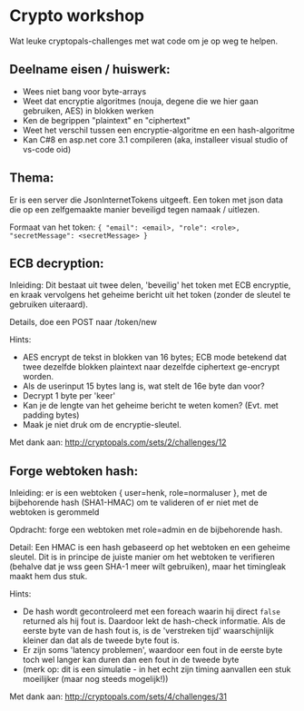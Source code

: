 # Crypto workshop

Wat leuke cryptopals-challenges met wat code om je op weg te helpen.


Deelname eisen / huiswerk:
---------------------------
- Wees niet bang voor byte-arrays
- Weet dat encryptie algoritmes (nouja, degene die we hier gaan gebruiken, AES) in blokken werken
- Ken de begrippen "plaintext" en "ciphertext"
- Weet het verschil tussen een encryptie-algoritme en een hash-algoritme
- Kan C#8 en asp.net core 3.1 compileren (aka, installeer visual studio of vs-code oid)


Thema:
-------
Er is een server die JsonInternetTokens uitgeeft. Een token met json data die op een zelfgemaakte
manier beveiligd tegen namaak / uitlezen.

Formaat van het token: `{ "email": <email>, "role": <role>, "secretMessage": <secretMessage> }`


ECB decryption:
----------------
Inleiding: Dit bestaat uit twee delen, 'beveilig' het token met ECB encryptie, en kraak vervolgens
het geheime bericht uit het token (zonder de sleutel te gebruiken uiteraard).

Details, doe een POST naar /token/new

Hints:
- AES encrypt de tekst in blokken van 16 bytes; ECB mode betekend dat twee dezelfde blokken plaintext naar dezelfde
  ciphertext ge-encrypt worden.
- Als de userinput 15 bytes lang is, wat stelt de 16e byte dan voor?
- Decrypt 1 byte per 'keer'
- Kan je de lengte van het geheime bericht te weten komen? (Evt. met padding bytes)
- Maak je niet druk om de encryptie-sleutel.

Met dank aan: http://cryptopals.com/sets/2/challenges/12


Forge webtoken hash:
---------------------
Inleiding: er is een webtoken { user=henk, role=normaluser }, met de bijbehorende hash (SHA1-HMAC) om te valideren of
er niet met de webtoken is gerommeld

Opdracht: forge een webtoken met role=admin en de bijbehorende hash.

Detail: Een HMAC is een hash gebaseerd op het webtoken en een geheime sleutel. Dit is in principe de juiste manier om
het webtoken te verifieren (behalve dat je wss geen SHA-1 meer wilt gebruiken), maar het timingleak maakt hem dus stuk.

Hints:
- De hash wordt gecontroleerd met een foreach waarin hij direct `false` returned als hij fout is. Daardoor
  lekt de hash-check informatie. Als de eerste byte van de hash fout is, is de 'verstreken tijd' waarschijnlijk kleiner
  dan dat als de tweede byte fout is.
- Er zijn soms 'latency problemen', waardoor een fout in de eerste byte toch wel langer kan duren dan een fout in de
  tweede byte
- (merk op: dit is een simulatie - in het echt zijn timing aanvallen een stuk moeilijker (maar nog steeds mogelijk!))

Met dank aan: http://cryptopals.com/sets/4/challenges/31
